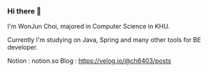 ### Hi there 👋

I'm WonJun Choi, majored in Computer Science in KHU.

Currently I'm studying on Java, Spring and many other tools for BE developer.

Notion : notion.so
Blog : https://velog.io/@ch6403/posts

<!--
**junslog/junslog** is a ✨ _special_ ✨ repository because its `README.md` (this file) appears on your GitHub profile.

Here are some ideas to get you started:

- 🔭 I’m currently working on ...
- 🌱 I’m currently learning ...
- 👯 I’m looking to collaborate on ...
- 🤔 I’m looking for help with ...
- 💬 Ask me about ...
- 📫 How to reach me: ...
- 😄 Pronouns: ...
- ⚡ Fun fact: ...
-->
